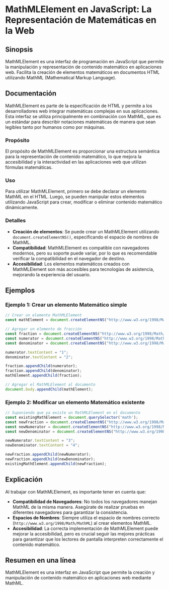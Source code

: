 <!--
Meta Description: # MathMLElement en JavaScript: La Representación de Matemáticas en la Web ## Sinopsis MathMLElement es una interfaz de programación en JavaScript que ...
Meta Keywords: mathml, mathmlelement, que, document, math
-->

# MathMLElement en JavaScript: La Representación de Matemáticas en la Web

## Sinopsis
MathMLElement es una interfaz de programación en JavaScript que permite la manipulación y representación de contenido matemático en aplicaciones web. Facilita la creación de elementos matemáticos en documentos HTML utilizando MathML (Mathematical Markup Language).

## Documentación
MathMLElement es parte de la especificación de HTML y permite a los desarrolladores web integrar matemáticas complejas en sus aplicaciones. Esta interfaz se utiliza principalmente en combinación con MathML, que es un estándar para describir notaciones matemáticas de manera que sean legibles tanto por humanos como por máquinas.

### Propósito
El propósito de MathMLElement es proporcionar una estructura semántica para la representación de contenido matemático, lo que mejora la accesibilidad y la interactividad en las aplicaciones web que utilizan fórmulas matemáticas.

### Uso
Para utilizar MathMLElement, primero se debe declarar un elemento MathML en el HTML. Luego, se pueden manipular estos elementos utilizando JavaScript para crear, modificar o eliminar contenido matemático dinámicamente.

### Detalles
- **Creación de elementos**: Se puede crear un MathMLElement utilizando `document.createElementNS()`, especificando el espacio de nombres de MathML.
- **Compatibilidad**: MathMLElement es compatible con navegadores modernos, pero su soporte puede variar, por lo que es recomendable verificar la compatibilidad en el navegador de destino.
- **Accesibilidad**: Los elementos matemáticos creados con MathMLElement son más accesibles para tecnologías de asistencia, mejorando la experiencia del usuario.

## Ejemplos

### Ejemplo 1: Crear un elemento Matemático simple
```javascript
// Crear un elemento MathMLElement
const mathElement = document.createElementNS("http://www.w3.org/1998/Math/MathML", "math");

// Agregar un elemento de fracción
const fraction = document.createElementNS("http://www.w3.org/1998/Math/MathML", "mfrac");
const numerator = document.createElementNS("http://www.w3.org/1998/Math/MathML", "mn");
const denominator = document.createElementNS("http://www.w3.org/1998/Math/MathML", "mn");

numerator.textContent = "1";
denominator.textContent = "2";

fraction.appendChild(numerator);
fraction.appendChild(denominator);
mathElement.appendChild(fraction);

// Agregar el MathMLElement al documento
document.body.appendChild(mathElement);
```

### Ejemplo 2: Modificar un elemento Matemático existente
```javascript
// Suponiendo que ya existe un MathMLElement en el documento
const existingMathElement = document.querySelector('math');
const newFraction = document.createElementNS("http://www.w3.org/1998/Math/MathML", "mfrac");
const newNumerator = document.createElementNS("http://www.w3.org/1998/Math/MathML", "mn");
const newDenominator = document.createElementNS("http://www.w3.org/1998/Math/MathML", "mn");

newNumerator.textContent = "3";
newDenominator.textContent = "4";

newFraction.appendChild(newNumerator);
newFraction.appendChild(newDenominator);
existingMathElement.appendChild(newFraction);
```

## Explicación
Al trabajar con MathMLElement, es importante tener en cuenta que:

- **Compatibilidad de Navegadores**: No todos los navegadores manejan MathML de la misma manera. Asegúrate de realizar pruebas en diferentes navegadores para garantizar la consistencia.
- **Espacios de Nombres**: Siempre utiliza el espacio de nombres correcto (`http://www.w3.org/1998/Math/MathML`) al crear elementos MathML.
- **Accesibilidad**: La correcta implementación de MathMLElement puede mejorar la accesibilidad, pero es crucial seguir las mejores prácticas para garantizar que los lectores de pantalla interpreten correctamente el contenido matemático.

## Resumen en una línea
MathMLElement es una interfaz en JavaScript que permite la creación y manipulación de contenido matemático en aplicaciones web mediante MathML.